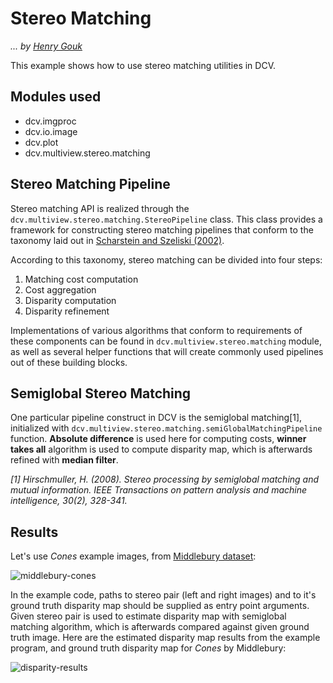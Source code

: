 # Stereo Matching
*... by [Henry Gouk](https://github.com/henrygouk)*

This example shows how to use stereo matching utilities in DCV.

## Modules used
* dcv.imgproc
* dcv.io.image
* dcv.plot
* dcv.multiview.stereo.matching

## Stereo Matching Pipeline

Stereo matching API is realized through the `dcv.multiview.stereo.matching.StereoPipeline` class. This class provides a 
framework for constructing stereo matching pipelines that conform to the taxonomy laid out in [Scharstein and Szeliski (2002)](http://vision.middlebury.edu/stereo/taxonomy-IJCV.pdf).

According to this taxonomy, stereo matching can be divided into four steps:

1. Matching cost computation
2. Cost aggregation
3. Disparity computation
4. Disparity refinement

Implementations of various algorithms that conform to requirements of these components
can be found in `dcv.multiview.stereo.matching` module, as well as several helper functions that will create
commonly used pipelines out of these building blocks.

## Semiglobal Stereo Matching

One particular pipeline construct in DCV is the semiglobal matching[1], initialized with `dcv.multiview.stereo.matching.semiGlobalMatchingPipeline` 
function. **Absolute difference** is used here for computing costs, **winner takes all** algorithm is used to compute disparity map, which is afterwards refined
with **median filter**.

*[1] Hirschmuller, H. (2008). Stereo processing by semiglobal matching and mutual information. IEEE Transactions on pattern analysis and machine intelligence, 30(2), 328-341.*

## Results

Let's use *Cones* example images, from [Middlebury dataset](http://vision.middlebury.edu/stereo/data/):

![middlebury-cones]()

In the example code, paths to stereo pair (left and right images) and to it's ground truth disparity map should be supplied as entry point arguments.
Given stereo pair is used to estimate disparity map with semiglobal matching algorithm, which is afterwards compared against given ground truth image. 
Here are the estimated disparity map results from the example program, and ground truth disparity map for *Cones* by Middlebury:

![disparity-results]()

